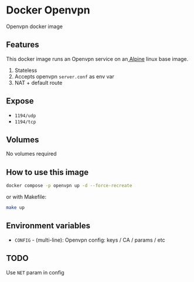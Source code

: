 # Docker Openvpn
Openvpn docker image

## Features

This docker image runs an Openvpn service on an[ Alpine](https://www.alpinelinux.org/) linux base image.

1. Stateless
2. Accepts openvpn `server.conf` as env var
3. NAT + default route

## Expose

* `1194/udp`
* `1194/tcp`

## Volumes
No volumes required

## How to use this image
```bash
docker compose -p openvpn up -d --force-recreate
```

or with Makefile:
```bash
make up
```

## Environment variables

* `CONFIG` - (multi-line): Openvpn config: keys / CA / params / etc

## TODO

Use `NET` param in config

